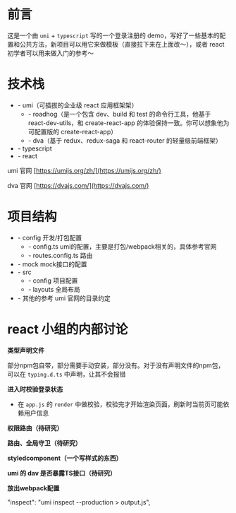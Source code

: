 # 前言

这是一个由 `umi` + `typescript` 写的一个登录注册的 demo，写好了一些基本的配置和公共方法，新项目可以用它来做模板（直接拉下来在上面改～），或者 react 初学者可以用来做入门的参考～

# 技术栈

- \- umi（可插拔的企业级 react 应用框架架）
  - \- roadhog（是一个包含 dev、build 和 test 的命令行工具，他基于 react-dev-utils，和 create-react-app 的体验保持一致。你可以想象他为可配置版的 create-react-app）
  - \- dva（基于 redux、redux-saga 和 react-router 的轻量级前端框架）
- \- typescript
- \- react

umi 官网 [https://umijs.org/zh/](https://umijs.org/zh/)

dva 官网 [https://dvajs.com/](https://dvajs.com/)

# 项目结构

- \- config 开发/打包配置
  - \- config.ts umi的配置，主要是打包/webpack相关的，具体参考官网
  - \- routes.config.ts 路由
- \- mock mock接口的配置
- \- src
  - \- config 项目配置
  - \- layouts 全局布局
- \- 其他的参考 umi 官网的目录约定 
  

# react 小组的内部讨论

**类型声明文件**

部分npm包自带，部分需要手动安装，部分没有。对于没有声明文件的npm包，可以在 `typing.d.ts` 中声明，让其不会报错

**进入时校验登录状态**

- 在 `app.js` 的 `render` 中做校验，校验完才开始渲染页面，刷新时当前页可能依赖用户信息

**权限路由（待研究）**

**路由、全局守卫（待研究）**

**styledcomponent（一个写样式的东西）**

**umi 的 dav 是否暴露TS接口（待研究）**

**放出webpack配置**

"inspect": "umi inspect --production > output.js",


